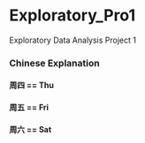 # Exploratory_Pro1
Exploratory Data Analysis Project 1

### Chinese Explanation
#### 周四 == Thu
#### 周五 == Fri
#### 周六 == Sat
